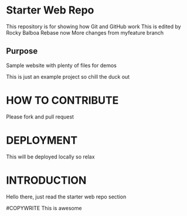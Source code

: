 # Starter Web Repo

This repository is for showing how Git and GitHub work
This is edited by Rocky Balboa
Rebase now
More changes from myfeature branch
## Purpose

Sample website with plenty of files for demos

This is just an example project so chill the duck out

# HOW TO CONTRIBUTE
Please fork and pull request

# DEPLOYMENT
This will be deployed locally so relax

# INTRODUCTION
Hello there, just read the starter web repo section

#COPYWRITE
This is awesome